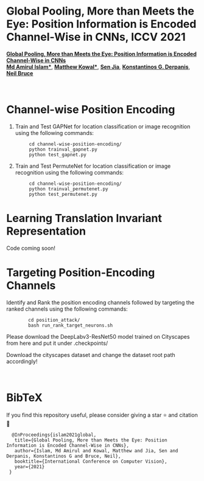 #   Global Pooling, More than Meets the Eye: Position Information is Encoded Channel-Wise in CNNs, ICCV 2021

**[ Global Pooling, More than Meets the Eye: Position Information is Encoded Channel-Wise in CNNs](https://openaccess.thecvf.com/content/ICCV2021/html/Islam_Global_Pooling_More_Than_Meets_the_Eye_Position_Information_Is_ICCV_2021_paper.html)**
<br>
**[Md Amirul Islam*](https://www.cs.ryerson.ca/~amirul/)**, **[Matthew Kowal*](https://mkowal2.github.io/)**, **[Sen Jia](https://scholar.google.com/citations?user=WOsy1foAAAAJ&hl=en)**, **[Konstantinos G. Derpanis](https://www.cs.ryerson.ca/~kosta/)**, **[Neil Bruce](http://socs.uoguelph.ca/~brucen/)** 

<br>

#  Channel-wise Position Encoding

1. Train and Test GAPNet for location classification or image recognition using the following commands:

            cd channel-wise-position-encoding/
            python trainval_gapnet.py 
            python test_gapnet.py 
            
2. Train and Test PermuteNet for location classification or image recognition using the following commands:

            cd channel-wise-position-encoding/
            python trainval_permutenet.py 
            python test_permutenet.py 
 
 
 #  Learning Translation Invariant Representation
 Code coming soon!
 

 #  Targeting Position-Encoding Channels
 
 Identify and Rank the position encoding channels followed by targeting the ranked channels using the following commands:

            cd position_attack/
            bash run_rank_target_neurons.sh
  
  Please download the DeepLabv3-ResNet50 model trained on Cityscapes from here and put it under .checkpoints/
  
  Download the cityscapes dataset and change the dataset root path accordingly!
 
<br>

# BibTeX
If you find this repository useful, please consider giving a star :star: and citation :t-rex:


      @InProceedings{islam2021global,
       title={Global Pooling, More than Meets the Eye: Position Information is Encoded Channel-Wise in CNNs},
       author={Islam, Md Amirul and Kowal, Matthew and Jia, Sen and Derpanis, Konstantinos G and Bruce, Neil},
       booktitle={International Conference on Computer Vision},
       year={2021}
     }

